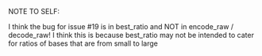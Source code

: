 NOTE TO SELF:

I think the bug for issue #19 is in best_ratio and NOT in encode_raw / decode_raw!
I think this is because best_ratio may not be intended to cater for ratios of bases that are from small to large
